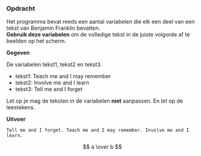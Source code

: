 ### Opdracht

Het programma bevat reeds een aantal variabelen die elk een deel van een tekst van Benjamin Franklin bevatten.  
**Gebruik deze variabelen** om de volledige tekst in de juiste volgorde af te beelden op het scherm.

**Gegeven**

De variabelen tekst1, tekst2 en tekst3.

- tekst1: Teach me and I may remember
- tekst2: Involve me and I learn
- tekst3: Tell me and I forget  

 Let op je mag de teksten in de variabelen **niet** aanpassen. En let op de leestekens.

**Uitvoer**

    Tell me and I forget. Teach me and I may remember. Involve me and I learn.

$$ a \over b $$
